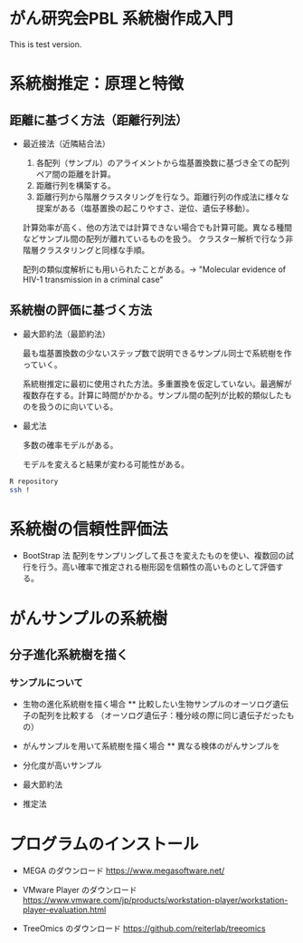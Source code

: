 # がん研究会PBL 系統樹作成入門
This is test version.

# 系統樹推定：原理と特徴

## 距離に基づく方法（距離行列法）
* 最近接法（近隣結合法）
  
  1. 各配列（サンプル）のアライメントから塩基置換数に基づき全ての配列ペア間の距離を計算。
  2. 距離行列を構築する。
  3. 距離行列から階層クラスタリングを行なう。距離行列の作成法に様々な提案がある（塩基置換の起こりやすさ、逆位、遺伝子移動）。
  
  計算効率が高く、他の方法では計算できない場合でも計算可能。異なる種間などサンプル間の配列が離れているものを扱う。
  クラスター解析で行なう非階層クラスタリングと同様な手順。

  配列の類似度解析にも用いられたことがある。-> "Molecular evidence of HIV-1 transmission in a criminal case"



## 系統樹の評価に基づく方法
* 最大節約法（最節約法）

  最も塩基置換数の少ないステップ数で説明できるサンプル同士で系統樹を作っていく。
  
  系統樹推定に最初に使用された方法。多重置換を仮定していない。最適解が複数存在する。計算に時間がかかる。サンプル間の配列が比較的類似したものを扱うのに向いている。

* 最尤法

  多数の確率モデルがある。
  
  モデルを変えると結果が変わる可能性がある。
  

```bash
R repository
ssh !
```

# 系統樹の信頼性評価法
* BootStrap 法
  配列をサンプリングして長さを変えたものを使い、複数回の試行を行う。高い確率で推定される樹形図を信頼性の高いものとして評価する。
  

# がんサンプルの系統樹
## 分子進化系統樹を描く
### サンプルについて
* 生物の進化系統樹を描く場合
** 比較したい生物サンプルのオーソログ遺伝子の配列を比較する
（オーソログ遺伝子：種分岐の際に同じ遺伝子だったもの）
* がんサンプルを用いて系統樹を描く場合
** 異なる検体のがんサンプルを

* 分化度が高いサンプル
* 最大節約法
* 推定法


# プログラムのインストール
* MEGA のダウンロード
  https://www.megasoftware.net/

* VMware Player のダウンロード
  https://www.vmware.com/jp/products/workstation-player/workstation-player-evaluation.html

* TreeOmics のダウンロード
  https://github.com/reiterlab/treeomics





